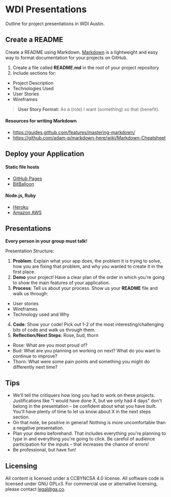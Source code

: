 # WDI Presentations

Outline for project presentations in WDI Austin.

## Create a README

Create a README using Markdown. [Markdown](https://guides.github.com/features/mastering-markdown/) is a lightweight and easy way to format documentation for your projects on GitHub.  

1. Create a file called **README.md** in the root of your project repository
2. Include sections for: 
 - Project Description
 - Technologies Used
 - User Stories
 - Wireframes

> **User Story Format:** As a (role) I want (something) so that (benefit).

#### Resources for writing Markdown

* https://guides.github.com/features/mastering-markdown/
* https://github.com/adam-p/markdown-here/wiki/Markdown-Cheatsheet

## Deploy your Application 

#### Static file hosts

* [GitHub Pages](https://pages.github.com/)
* [BitBalloon](https://www.bitballoon.com/)

#### Node.js, Ruby

* [Heroku](https://heroku.com/)
* [Amazon AWS](https://aws.amazon.com/)

## Presentations

**Every person in your group must talk!**

Presentation Structure:

1. **Problem**: Explain what your app does, the problem it is trying to solve, how you are fixing that problem, and why you wanted to create it in the first place.
2. **Demo** your project! Have a clear plan of the order in which you're going to show the main features of your application.
3. **Process**: Tell us about your process. Show us your **README** file and walk us through: 
 - User stories
 - Wireframes
 - Technology used and Why
4. **Code**: Show your code! Pick out 1-2 of the most interesting/challenging bits of code and walk us through them.
5. **Reflection/Next Steps**: Rose, bud, thorn
 - Rose: What are you most proud of? 
 - Bud: What are you planning on working on next? What do you want to continue to improve?
 - Thorn: What were some pain points and something you might do differently next time?

## Tips

- We'll tell the critiquers how long you had to work on these projects. Justifications like "I would have done X, but we only had 4 days" don't belong in the presentation – be confident about what you have built. You'll have plenty of time to let us know about X in the next steps section.
- On that note, be positive in general! Nothing is more uncomfortable than a negative presentation.
- Plan your demo beforehand. That includes everything you're planning to type in and everything you're going to click. Be careful of audience participation for the inputs – that increases the chance of errors!
- Be professional, but have fun!

## Licensing
All content is licensed under a CC­BY­NC­SA 4.0 license.
All software code is licensed under GNU GPLv3. For commercial use or alternative licensing, please contact legal@ga.co.

